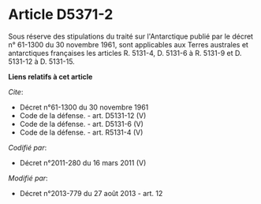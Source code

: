 # Article D5371-2

Sous réserve des stipulations du traité sur l'Antarctique publié par le décret n° 61-1300 du 30 novembre 1961, sont
applicables aux Terres australes et antarctiques françaises les articles R. 5131-4, D. 5131-6 à R. 5131-9 et D. 5131-12 à D.
5131-15.

**Liens relatifs à cet article**

_Cite_:

  - Décret n°61-1300 du 30 novembre 1961
  - Code de la défense. - art. D5131-12 (V)
  - Code de la défense. - art. D5131-6 (V)
  - Code de la défense. - art. R5131-4 (V)

_Codifié par_:

  - Décret n°2011-280 du 16 mars 2011 (V)

_Modifié par_:

  - Décret n°2013-779 du 27 août 2013 - art. 12
